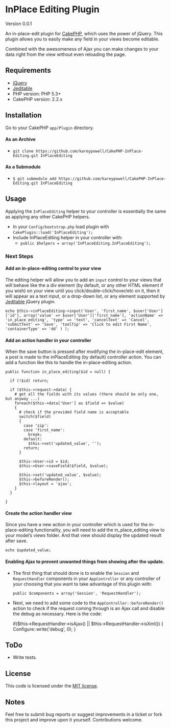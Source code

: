 # InPlace Editing Plugin

Version 0.0.1

An in-place-edit plugin for [CakePHP](http://cakephp.org), which uses the power of jQuery. This plugin allows you to easily make any field in your views become editable.

Combined with the awesomeness of Ajax you can make changes to your data right from the view without even reloading the page.

## Requirements

* [jQuery](http://jquery.com/)
* [Jeditable](http://www.appelsiini.net/projects/jeditable)
* PHP version: PHP 5.3+
* CakePHP version: 2.2.x

## Installation

Go to your CakePHP `app/Plugin` directory.

#### As an Archive  

* `git clone https://github.com/kareypowell/CakePHP-InPlace-Editing.git InPlaceEditing`

#### As a Submodule

* `$ git submodule add https://github.com/kareypowell/CakePHP-InPlace-Editing.git InPlaceEditing`

## Usage

Applying the `InPlaceEditing` helper to your controller is essentially the same as applying any other CakePHP helpers.

* In your `Config/bootstrap.php` load plugin with `CakePlugin::load('InPlaceEditing');`
* Include InPlaceEditing helper in your controller with:
  * `public $helpers = array('InPlaceEditing.InPlaceEditing');`

### Next Steps

#### Add an in-place-editing control to your view

The editing helper will allow you to add an `input` control to your views that will behave like the a div element (by default, or any other HTML element if you wish) on your view until you click/double-click/hover/etc on it, then it will appear as a text input, or a drop-down list, or any element supported by [Jeditable](http://www.appelsiini.net/projects/jeditable) jQuery plugin.
  
  `echo $this->inPlaceEditing->input('User', 'first_name', $user['User']['id'],
          array('value' => $user['User']['first_name'],
                'actionName' => 'in_place_editing',
                'type' => 'text',
                'cancelText' => 'Cancel',
                'submitText' => 'Save',
                'toolTip' => 'Click to edit First Name',
                'containerType' => 'dd'
                )
          );`

#### Add an action handler in your controller

When the save button is pressed after modifying the in-place-edit element, a post is made to the inPlaceEditing (by default) controller action. You can add a function like this to handle the in-place-editing action.

    public function in_place_editing($id = null) {
      
      if (!$id) return;

      if ($this->request->data) {
        # get all the fields with its values (there should be only one, but anyway ...)
        foreach($this->data['User'] as $field => $value)
        {
          # check if the provided field name is acceptable
          switch($field)
          {
            case 'zip':
            case 'first_name':
              break;
            default:
              $this->set('updated_value', '');
            return;
          }
           
          $this->User->id = $id;
          $this->User->saveField($field, $value);
           
          $this->set('updated_value', $value);
          $this->beforeRender(); 
          $this->layout = 'ajax';
        }
      }
      
    }

#### Create the action handler view

Since you have a new action in your controller which is used for the in-place-editing functionality, you will need to add the in_place_editing view to your model’s views folder. And that view should display the updated result after save.

  `echo $updated_value;`

#### Enabling Ajax to prevent unwanted things from showing after the update.

* The first thing that should done is to enable the `Session` and `RequestHandler` components in your `AppController` or any controller of your choosing that you want to take advantage of this plugin with:

  `public $components = array('Session', 'RequestHandler');`

* Next, we need to add some code to the `AppController::beforeRender()` action to check if the request coming through is an Ajax call and disable the debug as necessary. Here is the code:

  if($this->RequestHandler->isAjax() || $this->RequestHandler->isXml()) {  
    Configure::write('debug', 0);
  }


## ToDo

* Write tests.

## License

This code is licensed under the [MIT license](http://www.opensource.org/licenses/mit-license.php).

## Notes

Feel free to submit bug reports or suggest improvements in a ticket or fork this project and improve upon it yourself. Contributions welcome.